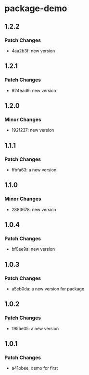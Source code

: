 # package-demo

## 1.2.2

### Patch Changes

- 4aa2b3f: new version

## 1.2.1

### Patch Changes

- 924ead9: new version

## 1.2.0

### Minor Changes

- 192f237: new version

## 1.1.1

### Patch Changes

- ffbfa63: a new version

## 1.1.0

### Minor Changes

- 2883678: new version

## 1.0.4

### Patch Changes

- bf0ee9a: new version

## 1.0.3

### Patch Changes

- a5cb0da: a new version for package

## 1.0.2

### Patch Changes

- 1955e05: a new version

## 1.0.1

### Patch Changes

- a41bbee: demo for first
